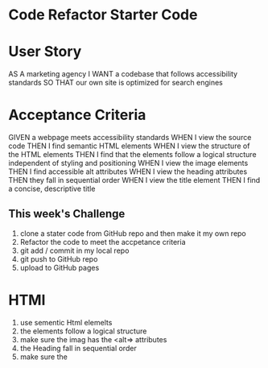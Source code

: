 # Code Refactor Starter Code

# User Story
 AS A marketing agency I WANT a codebase that follows accessibility standards SO THAT our own site is optimized for search engines

# Acceptance Criteria
GIVEN a webpage meets accessibility standards
WHEN I view the source code
THEN I find semantic HTML elements
WHEN I view the structure of the HTML elements
THEN I find that the elements follow a logical structure independent of styling and positioning
WHEN I view the image elements
THEN I find accessible alt attributes
WHEN I view the heading attributes
THEN they fall in sequential order
WHEN I view the title element
THEN I find a concise, descriptive title





## This week's Challenge 
1. clone a stater code from GitHub repo and then make it my own repo
2. Refactor the code to meet the accpetance criteria
3. git add / commit in my local repo
4. git push to GitHub repo
5. upload to GitHub pages 







#  HTMl
1. use sementic Html elemelts 
1. the elements follow a logical structure
1. make sure the imag has the  <alt=> attributes 
1. the Heading fall in sequential order
1. make sure the <title> has the correct title

# Css
1. make sure the styling looks like the mockup Image.
